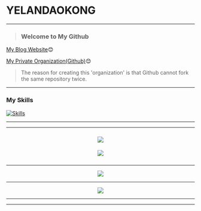# YELANDAOKONG
---

<!--<div align="center">-->

  > ### Welcome to My Github

  [My Blog Website](https://blog.yknw.xyz/)😊

  [My Private Organization(Github)](https://github.com/YELANDAOKONG-ORGANIZATION/)😊

  > The reason for creating this 'organization' is that Github cannot fork the same repository twice.

  
<!--</div>-->

---

### My Skills

[![Skills](https://skillicons.dev/icons?i=cs,java,kotlin,nodejs,python,rust,cpp,js,html,css,git,docker,vim,kubernetes,blender,fastapi,flask,md)](https://skillicons.dev)

---

<!-- ![Snake](https://raw.githubusercontent.com/YELANDAOKONG/YELANDAOKONG/main/assets/github-contribution-grid-snake.svg) -->

---

<!-- <div align="center">
  <div style="display: flex; flex-wrap: wrap; justify-content: center;">
    <img src="https://github-readme-stats.vercel.app/api?username=YELANDAOKONG" style="width: 45%; margin: 10px;"/>
    <img src="https://github-readme-stats.vercel.app/api/top-langs/?username=YELANDAOKONG" style="width: 45%; margin: 10px;"/>
  </div>
</div>-->

<div align="center">
  <img src="https://github-readme-stats.vercel.app/api?username=YELANDAOKONG" style="margin: 10px;"/>
</div>

<div align="center">
  <img align="center" src="https://github-readme-stats.vercel.app/api/top-langs/?username=YELANDAOKONG" style="margin: 10px;"/>
</div>

---

<div align="center">
  <img src="https://github-readme-activity-graph.vercel.app/graph?username=YELANDAOKONG&theme=react-dark&bg_color=20232a&hide_border=true" />
</div>

---

<div align="center">
  <img src="http://github-readme-streak-stats.herokuapp.com?user=YELANDAOKONG&border_radius=8&date_format=%5BY.%5Dn.j" />
</div>

---

<div align="center">
  <!-- <img src="https://metrics.lecoq.io/YELANDAOKONG?template=classic&config.timezone=Asia%2FShanghai" /> -->
  <!-- <img src="https://metrics.lecoq.io/YELANDAOKONG?template=classic&calendar=1&lines=1&languages=1&isocalendar=1&base=header%2C%20activity%2C%20community%2C%20repositories%2C%20metadata&base.indepth=false&base.hireable=false&base.skip=false&isocalendar=false&isocalendar.duration=full-year&languages=false&languages.limit=12&languages.threshold=0%25&languages.other=false&languages.colors=github&languages.sections=most-used&languages.indepth=false&languages.analysis.timeout=15&languages.analysis.timeout.repositories=7.5&languages.categories=markup%2C%20programming&languages.recent.categories=markup%2C%20programming&languages.recent.load=300&languages.recent.days=14&lines=false&lines.sections=base&lines.repositories.limit=4&lines.history.limit=1&calendar=false&calendar.limit=1&config.timezone=Asia%2FHong_Kong" />  -->
</div>

---
